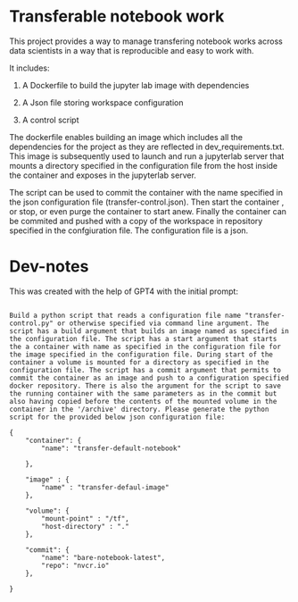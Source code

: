 # Transferable notebook work

This project provides a way to manage transfering notebook works across data scientists in a way that is reproducible and easy to work with.

It includes:

1. A Dockerfile to build the jupyter lab image with dependencies

2. A Json file storing workspace configuration

3. A control script

The dockerfile enables building an image which includes all the dependencies for the project as they are reflected in dev_requirements.txt. This image is subsequently used to launch and run a jupyterlab server that mounts a directory specified in the configuration file from the host inside the container and exposes in the jupyterlab server.

The script can be used to commit the container with the name specified in the json configuration file (transfer-control.json). Then start the container , or stop, or even purge the container to start anew. Finally the container can be commited and pushed with a copy of the workspace in repository specified in the confgiuration file. The configuration file is a json. 

# Dev-notes

This was created with the help of GPT4 with the initial prompt:

```

Build a python script that reads a configuration file name "transfer-control.py" or otherwise specified via command line argument. The script has a build argument that builds an image named as specified in the configuration file. The script has a start argument that starts the a container with name as specified in the configuration file for the image specified in the configuration file. During start of the container a volume is mounted for a directory as specified in the configuration file. The script has a commit argument that permits to commit the container as an image and push to a configuration specified docker repository. There is also the argument for the script to save the running container with the same parameters as in the commit but also having copied before the contents of the mounted volume in the container in the '/archive' directory. Please generate the python script for the provided below json configuration file:

{
    "container": {
        "name": "transfer-default-notebook"

    },

    "image" : {
        "name" : "transfer-defaul-image"
    },

    "volume": {
        "mount-point" : "/tf",
        "host-directory" : "."
    },

    "commit": {
        "name": "bare-notebook-latest",
        "repo": "nvcr.io"
    },

}

```
